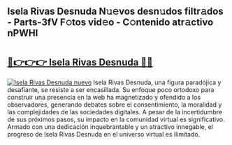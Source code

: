 ## Isela Rivas Desnuda N𝚞𝚎vos desn𝚞dos filtr𝚊dos - Parts-3fV F𝚘tos vid𝚎o - C𝚘ntenido atr𝚊ctivo nPWHl

# <h2><a href="http://mbdhb2z.tromn.icu/?c=Isela+Rivas+Desnuda">🔗👉👉👉 Isela Rivas Desnuda 🔗🔗</a></h2>

[![Isela Rivas Desnuda nuevo](https://i.imgur.com/pEAQMta.gif)](http://mbdhb2z.tromn.icu/?c=Isela+Rivas+Desnuda)
Isela Rivas Desnuda, una figura paradójica y desafiante, se resiste a ser encasillada. Su enfoque poco ortodoxo para construir una presencia en la web ha magnetizado y ofendido a los observadores, generando debates sobre el consentimiento, la moralidad y las complejidades de las sociedades digitales. A pesar de la incertidumbre de sus próximos pasos, su impacto en la comunidad virtual es significativo. Armado con una dedicación inquebrantable y un atractivo innegable, el progreso de Isela Rivas Desnuda en el universo virtual es ilimitado.
